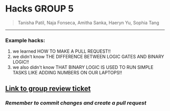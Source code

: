 # Hacks GROUP 5
 > Tanisha Patil, Naja Fonseca, Amitha Sanka, Haeryn Yu, Sophia Tang 
  ----------------------
  ### Example hacks:
  1. we learned HOW TO MAKE A PULL REQUEST!!
  2. we didn't know THE DIFFERENCE BETWEEN LOGIC GATES AND BINARY LOGIC!!
  3. we also didn't know THAT BINARY LOGIC IS USED TO RUN SIMPLE TASKS LIKE ADDING NUMBERS ON OUR LAPTOPS!! 

  <a href="https://github.com/tanishapatil1234/test-fastpage-tp/issues/42">Link to group review ticket</a>
  ------------------

  ### *Remember to commit changes and create a pull request*
